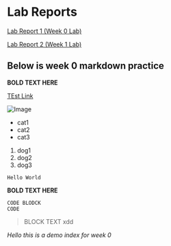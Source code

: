 # Lab Reports

[Lab Report 1 (Week 0 Lab)](https://chriswu989.github.io/cse15L-lab-reports/lab-report-1-week-0.html)

[Lab Report 2 (Week 1 Lab)](https://chriswu989.github.io/cse15L-lab-reports/lab-report-2-week-1.html)

## Below is week 0 markdown practice

**BOLD TEXT HERE**


[TEst Link](https://chriswu989.github.io/cse15L-lab-reports/hi.html)


![Image](https://media.npr.org/assets/img/2021/08/11/gettyimages-1279899488_wide-f3860ceb0ef19643c335cb34df3fa1de166e2761-s1100-c50.jpg)
* cat1
* cat2
* cat3

1) dog1
2) dog2
3) dog3

`Hello World`

**BOLD TEXT HERE**

```
CODE BLODCK
CODE
```
> BLOCK TEXT xdd


*Hello this is a demo index for week 0*
